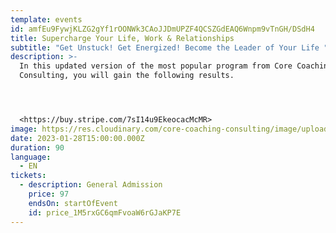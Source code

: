 ```yaml
---
template: events
id: amfEu9FywjKLZG2gYf1rOONWk3CAoJJDmUPZF4QCSZGdEAQ6Wnpm9vTnGH/DSdH4
title: Supercharge Your Life, Work & Relationships
subtitle: "Get Unstuck! Get Energized! Become the Leader of Your Life "
description: >-
  I﻿n this updated version of the most popular program from Core Coaching &
  Consulting, you will gain the following results.




  <https://buy.stripe.com/7sI14u9EkeocacMcMR>
image: https://res.cloudinary.com/core-coaching-consulting/image/upload/v1664393534/Supercharge_3.jpb_icksmr.jpg
date: 2023-01-28T15:00:00.000Z
duration: 90
language:
  - EN
tickets:
  - description: General Admission
    price: 97
    endsOn: startOfEvent
    id: price_1M5rxGC6qmFvoaW6rGJaKP7E
---
```

